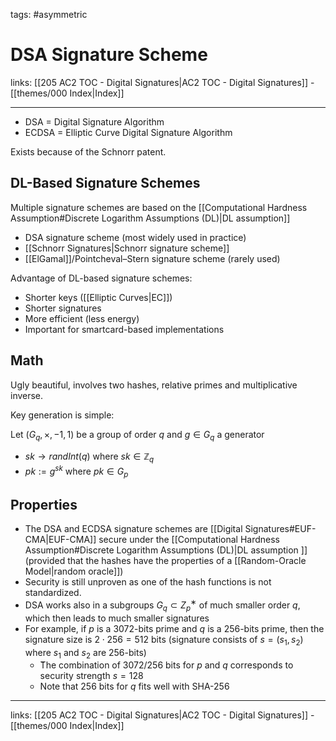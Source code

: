 tags: #asymmetric 

# DSA Signature Scheme

links: [[205 AC2 TOC - Digital Signatures|AC2 TOC - Digital Signatures]] - [[themes/000 Index|Index]]

---

* DSA = Digital Signature Algorithm  
* ECDSA = Elliptic Curve Digital Signature Algorithm

Exists because of the Schnorr patent.

## DL-Based Signature Schemes

Multiple signature schemes are based on the [[Computational Hardness Assumption#Discrete Logarithm Assumptions (DL)|DL assumption]]

* DSA signature scheme (most widely used in practice)  
* [[Schnorr Signatures|Schnorr signature scheme]]  
* [[ElGamal]]/Pointcheval–Stern signature scheme (rarely used)

Advantage of DL-based signature schemes:

* Shorter keys ([[Elliptic Curves|EC]])
* Shorter signatures
* More efficient (less energy)
* Important for smartcard-based implementations

## Math

Ugly beautiful, involves two hashes, relative primes and multiplicative inverse.

Key generation is simple:

Let $(G_q,\times,−1 ,1)$ be a group of order $q$ and $g \in G_q$ a generator

* $sk \rightarrow randInt(q)$ where $sk \in \mathbb{Z}_q$
* $pk := g^{sk}$ where $pk \in G_p$

## Properties

* The DSA and ECDSA signature schemes are [[Digital Signatures#EUF-CMA|EUF-CMA]] secure under the [[Computational Hardness Assumption#Discrete Logarithm Assumptions (DL)|DL assumption ]](provided that the hashes have the properties of a [[Random-Oracle Model|random oracle]])
* Security is still unproven as one of the hash functions is not standardized.
* DSA works also in a subgroups $G_q ⊂ Z^∗_p$ of much smaller order $q$, which then leads to much smaller signatures
* For example, if $p$ is a 3072-bits prime and $q$ is a 256-bits prime, then the signature size is $2 \cdot 256 = 512$ bits (signature consists of $s = (s_1, s_2)$ where $s_1$ and $s_2$ are 256-bits)
	* ̈The combination of 3072/256 bits for $p$ and $q$ corresponds to security strength $s = 128$
	* Note that 256 bits for $q$ fits well with SHA-256

---
links: [[205 AC2 TOC - Digital Signatures|AC2 TOC - Digital Signatures]] - [[themes/000 Index|Index]]